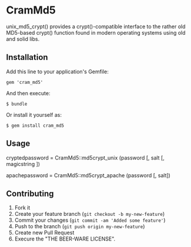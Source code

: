 # CramMd5

  unix_md5_crypt() provides a crypt()-compatible interface to the
  rather old MD5-based crypt() function found in modern operating systems
  using old and solid libs.

## Installation

Add this line to your application's Gemfile:

    gem 'cram_md5'

And then execute:

    $ bundle

Or install it yourself as:

    $ gem install cram_md5

## Usage

  cryptedpassword = CramMd5::md5crypt_unix   (password [, salt [, magicstring ])

  apachepassword  = CramMd5::md5crypt_apache (password [, salt])

## Contributing

1. Fork it
2. Create your feature branch (`git checkout -b my-new-feature`)
3. Commit your changes (`git commit -am 'Added some feature'`)
4. Push to the branch (`git push origin my-new-feature`)
5. Create new Pull Request
6. Execure the "THE BEER-WARE LICENSE".
